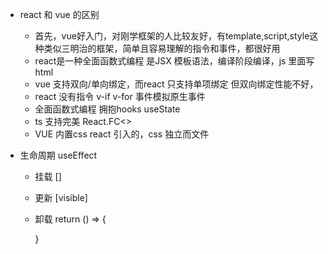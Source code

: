 - react 和 vue 的区别
  - 首先，vue好入门，对刚学框架的人比较友好，有template,script,style这种类似三明治的框架，简单且容易理解的指令和事件，都很好用
  - react是一种全面函数式编程
    是JSX 模板语法，编译阶段编译，js 里面写html
  - vue 支持双向/单向绑定，而react 只支持单项绑定
    但双向绑定性能不好，
  - react 没有指令 v-if v-for
      事件模拟原生事件
  - 全面函数式编程 拥抱hooks
    useState
  - ts 支持完美
    React.FC<>
  - VUE 内置css
    react 引入的，css 独立而文件

- 生命周期 useEffect
    - 挂载
        []
    - 更新
        [visible]
    - 卸载
        return () => {
            
        }